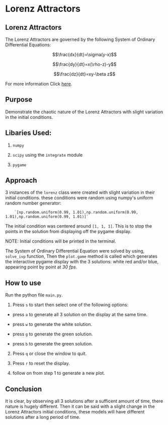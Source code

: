 # Lorenz Attractors

## Lorenz Attractors

The Lorenz Attractors are governed by the following System of Ordinary Differential Equations:

$$\frac{dx}{dt}=\sigma(y-x)$$

$$\frac{dy}{dt}=x(\rho-z)-y$$

$$\frac{dz}{dt}=xy-\beta z$$

For more information Click [here](https://en.wikipedia.org/wiki/Lorenz_system).

## Purpose

Demonstrate the chaotic nature of the Lorenz Attractors with slight variation in the initial conditions.

## Libaries Used:

1. `numpy`

2. `scipy` using the `integrate` module

3. `pygame`

## Approach

3 instances of the `lorenz` class were created with slight variation in their initial conditions. these conditions were random using numpy's uniform random number generator:
        
        `[np.random.uniform(0.99, 1.01),np.random.uniform(0.99, 1.01),np.random.uniform(0.99, 1.01)]`

The initial condition was centered around `[1, 1, 1]`. This is to stop the points in the solution from displaying off the pygame display.

NOTE: Initial conditions will be printed in the terminal.

The System of Ordinary Differential Equation were solved by using, `solve_ivp` function, Then the `plot.game` method is called which generates the interactive pygame display with the 3 solutions: white red and/or blue, appearing point by point at *30 fps*.

## How to use

Run the python file `main.py`.

1. Press `s` to start then select one of the following options:

* press `a` to generate all 3 solution on the display at the same time.

* press `w` to generate the white solution.

* press `g` to generate the green solution.

* press `b` to generate the green solution.

2. Press `q` or close the window to quit.

3. Press `r` to reset the display.

4. follow on from step 1 to generate a new plot.

## Conclusion

It is clear, by observing all 3 solutions after a sufficent amount of time, there nature is hugely different. Then it can be said with a slight change in the Lorenz Attractors initial conditions, these models will have different solutions after a long period of time. 
